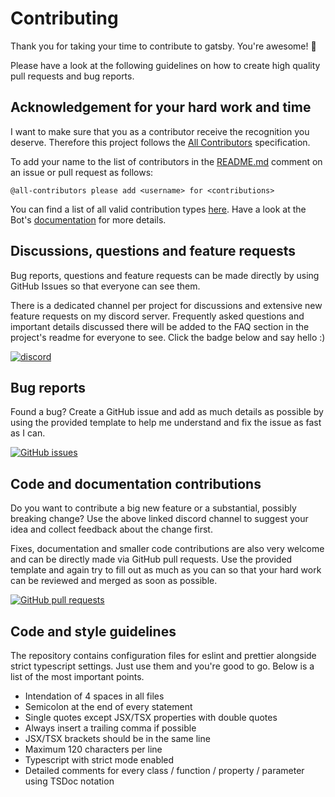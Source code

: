 # Contributing

Thank you for taking your time to contribute to gatsby. You're awesome! :tada:

Please have a look at the following guidelines on how to create high quality pull requests and bug reports.

## Acknowledgement for your hard work and time

I want to make sure that you as a contributor receive the recognition you deserve. Therefore this project follows the [All Contributors](https://allcontributors.org/) specification.

To add your name to the list of contributors in the [README.md](README.md) comment on an issue or pull request as follows:

```
@all-contributors please add <username> for <contributions>
```

You can find a list of all valid contribution types [here](https://allcontributors.org/docs/en/emoji-key). Have a look at the Bot's [documentation](https://allcontributors.org/docs/en/bot/usage) for more details.

## Discussions, questions and feature requests

Bug reports, questions and feature requests can be made directly by using GitHub Issues so that everyone can see them.

There is a dedicated channel per project for discussions and extensive new feature requests on my discord server. Frequently asked questions and important details discussed there will be added to the FAQ section in the project's readme for everyone to see. Click the badge below and say hello :)

[![discord](https://img.shields.io/discord/620938362379042837)](https://discord.gg/MEpKcF3)

## Bug reports

Found a bug? Create a GitHub issue and add as much details as possible by using the provided template to help me understand and fix the issue as fast as I can.

[![GitHub issues](https://img.shields.io/github/issues/MichaelHettmer/docker-gatsby)](https://github.com/MichaelHettmer/docker-gatsby/issues/new?assignees=&labels=&template=bug_report.md&title=)

## Code and documentation contributions

Do you want to contribute a big new feature or a substantial, possibly breaking change? Use the above linked discord channel to suggest your idea and collect feedback about the change first.

Fixes, documentation and smaller code contributions are also very welcome and can be directly made via GitHub pull requests. Use the provided template and again try to fill out as much as you can so that your hard work can be reviewed and merged as soon as possible.

[![GitHub pull requests](https://img.shields.io/github/issues-pr/MichaelHettmer/docker-gatsby)](https://github.com/MichaelHettmer/docker-gatsby/compare)

## Code and style guidelines

The repository contains configuration files for eslint and prettier alongside strict typescript settings. Just use them and you're good to go. Below is a list of the most important points.

- Intendation of 4 spaces in all files
- Semicolon at the end of every statement
- Single quotes except JSX/TSX properties with double quotes
- Always insert a trailing comma if possible
- JSX/TSX brackets should be in the same line
- Maximum 120 characters per line
- Typescript with strict mode enabled
- Detailed comments for every class / function / property / parameter using TSDoc notation